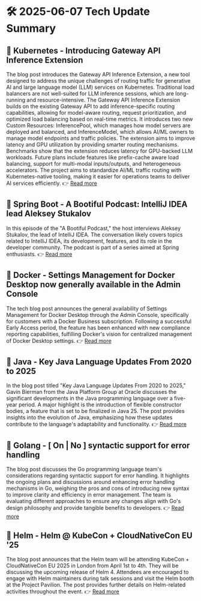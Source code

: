 # 🛠️ 2025-06-07 Tech Update Summary

## 🔹 Kubernetes - Introducing Gateway API Inference Extension
The blog post introduces the Gateway API Inference Extension, a new tool designed to address the unique challenges of routing traffic for generative AI and large language model (LLM) services on Kubernetes. Traditional load balancers are not well-suited for LLM inference sessions, which are long-running and resource-intensive. The Gateway API Inference Extension builds on the existing Gateway API to add inference-specific routing capabilities, allowing for model-aware routing, request prioritization, and optimized load balancing based on real-time metrics. It introduces two new Custom Resources: InferencePool, which manages how model servers are deployed and balanced, and InferenceModel, which allows AI/ML owners to manage model endpoints and traffic policies. The extension aims to improve latency and GPU utilization by providing smarter routing mechanisms. Benchmarks show that the extension reduces latency for GPU-backed LLM workloads. Future plans include features like prefix-cache aware load balancing, support for multi-modal inputs/outputs, and heterogeneous accelerators. The project aims to standardize AI/ML traffic routing with Kubernetes-native tooling, making it easier for operations teams to deliver AI services efficiently.
👉 [Read more](https://kubernetes.io/blog/2025/06/05/introducing-gateway-api-inference-extension/)

## 🔹 Spring Boot - A Bootiful Podcast: IntelliJ IDEA lead Aleksey Stukalov
In this episode of the "A Bootiful Podcast," the host interviews Aleksey Stukalov, the lead of IntelliJ IDEA. The conversation likely covers topics related to IntelliJ IDEA, its development, features, and its role in the developer community. The podcast is part of a series aimed at Spring enthusiasts.
👉 [Read more](https://spring.io/blog/2025/06/05/a-bootiful-podcast-aleksey-stukalov)

## 🔹 Docker - Settings Management for Docker Desktop now generally available in the Admin Console
The tech blog post announces the general availability of Settings Management for Docker Desktop through the Admin Console, specifically for customers with a Docker Business subscription. Following a successful Early Access period, the feature has been enhanced with new compliance reporting capabilities, fulfilling Docker's vision for centralized management of Docker Desktop settings.
👉 [Read more](https://www.docker.com/blog/settings-management-for-docker-desktop-now-generally-available-in-the-admin-console/)

## 🔹 Java - Key Java Language Updates From 2020 to 2025
In the blog post titled "Key Java Language Updates From 2020 to 2025," Gavin Bierman from the Java Platform Group at Oracle discusses the significant developments in the Java programming language over a five-year period. A major highlight is the introduction of flexible constructor bodies, a feature that is set to be finalized in Java 25. The post provides insights into the evolution of Java, emphasizing how these updates contribute to the language's adaptability and functionality.
👉 [Read more](https://inside.java/2025/06/06/key-java-language-updates/)

## 🔹 Golang - [ On | No ] syntactic support for error handling
The blog post discusses the Go programming language team's considerations regarding syntactic support for error handling. It highlights the ongoing plans and discussions around enhancing error handling mechanisms in Go, weighing the pros and cons of introducing new syntax to improve clarity and efficiency in error management. The team is evaluating different approaches to ensure any changes align with Go's design philosophy and provide tangible benefits to developers.
👉 [Read more](https://go.dev/blog/error-syntax)

## 🔹 Helm - Helm @ KubeCon + CloudNativeCon EU '25
The blog post announces that the Helm team will be attending KubeCon + CloudNativeCon EU 2025 in London from April 1st to 4th. They will be discussing the upcoming release of Helm 4. Attendees are encouraged to engage with Helm maintainers during talk sessions and visit the Helm booth at the Project Pavilion. The post provides further details on Helm-related activities throughout the event.
👉 [Read more](https://helm.sh/blog/helm-at-kubecon-eu-25/)

